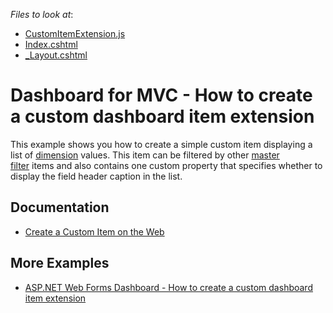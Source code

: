 <!-- default file list -->
*Files to look at*:

* [CustomItemExtension.js](./CS/MvcCustomItemSample/Scripts/customExtension/CustomItemExtension.js)
* [Index.cshtml](./CS/MvcCustomItemSample/Views/Home/Index.cshtml)
* [_Layout.cshtml](./CS/MvcCustomItemSample/Views/Shared/_Layout.cshtml)
<!-- default file list end -->
# Dashboard for MVC - How to create a custom dashboard item extension

This example shows you how to create a simple custom item displaying a list of [dimension](https://docs.devexpress.com/Dashboard/116523) values. This item can be filtered by other [master filter](https://docs.devexpress.com/Dashboard/117060/web-dashboard/create-dashboards-on-the-web/interactivity/master-filtering) items and also contains one custom property that specifies whether to display the field header caption in the list.

## Documentation

- [Create a Custom Item on the Web](https://docs.devexpress.com/Dashboard/117546)


## More Examples
- [ASP.NET Web Forms Dashboard - How to create a custom dashboard item extension](https://github.com/DevExpress-Examples/aspxdashboard-how-to-create-a-custom-dashboard-item-extension-t509294)
